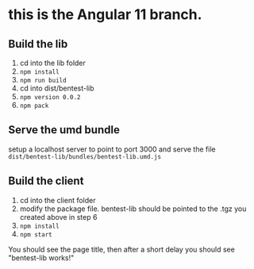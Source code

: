 # this is the Angular 11 branch.

## Build the lib
1. cd into the lib folder
2. `npm install`
3. `npm run build`
4. cd into dist/bentest-lib
5. `npm version 0.0.2`
6. `npm pack`

## Serve the umd bundle
setup a localhost server to point to port 3000 and serve the file `dist/bentest-lib/bundles/bentest-lib.umd.js`

## Build the client
1. cd into the client folder
2. modify the package file.  bentest-lib should be pointed to the .tgz you created above in step 6
3. `npm install`
4. `npm start`


You should see the page title, then after a short delay you should see "bentest-lib works!"

